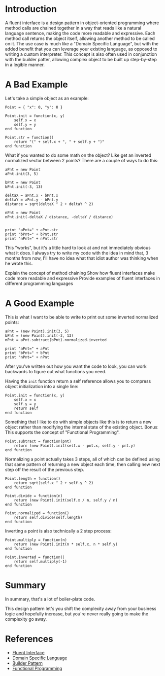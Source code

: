 # Introduction

A fluent interface is a design pattern in object-oriented programming where method calls are chained together in a way that reads like a natural language sentence, making the code more readable and expressive.  Each method call returns the object itself, allowing another method to be called on it.  The use case is much like a "Domain Specific Language", but with the added benefit that you can leverage your existing language, as opposed to writing a custom interpreter.  This concept is also often used in conjunction with the builder patter, allowing complex object to be built up step-by-step in a legible manner.

# A Bad Example

Let's take a simple object as an example:

```
Point = { "x": 0, "y": 0 }

Point.init = function(x, y)
	self.x = x
	self.y = y
end function

Point.str = function()
	return "(" + self.x + ", " + self.y + ")"
end function
```

What if you wanted to do some math on the object?  Like get an inverted normalized vector between 2 points?  There are a couple of ways to do this:

```
aPnt = new Point
aPnt.init(3, 5)

bPnt = new Point
bPnt.init(-3, 13)

deltaX = aPnt.x - bPnt.x
deltaY = aPnt.y - bPnt.y
distance = sqrt(deltaX ^ 2 + deltaY ^ 2)

nPnt = new Point
nPnt.init(-deltaX / distance, -deltaY / distance)


print "aPnt=" + aPnt.str
print "bPnt=" + bPnt.str
print "nPnt=" + nPnt.str
```

This "works", but it's a little hard to look at and not immediately obvious what it does.  I always try to write my code with the idea in mind that,
3 months from now, I'll have no idea what that idiot author was thinking when he wrote this.



Explain the concept of method chaining
Show how fluent interfaces make code more readable and expressive
Provide examples of fluent interfaces in different programming languages

# A Good Example

This is what I want to be able to write to print out some inverted normalized points:

```
aPnt = (new Point).init(3, 5)
bPnt = (new Point).init(-3, 13)
nPnt = aPnt.subtract(bPnt).normalized.inverted

print "aPnt=" + aPnt
print "bPnt=" + bPnt
print "nPnt=" + nPnt
```

After you've written out how you want the code to look, you can work backwards to figure out what functions you need.

Having the `init` function return a self reference allows you to compress object initialization into a single line:

```
Point.init = function(x, y)
	self.x = x
	self.y = y
	return self
end function
```

Something that I like to do with simple objects like this is to return a new object rather than modifying the internal state of the existing object.
Bonus: This supports the concept of "Functional Programming".

```
Point.subtract = function(pnt)
	return (new Point).init(self.x - pnt.x, self.y - pnt.y)
end function
```

Normalizing a point actually takes 3 steps, all of which can be defined using that same pattern of returning a new object each time,
then calling new next step off the result of the previous step.

```
Point.length = function()
	return sqrt(self.x ^ 2 + self.y ^ 2)
end function

Point.divide = function(n)
	return (new Point).init(self.x / n, self.y / n)
end function

Point.normalized = function()
	return self.divide(self.length)
end function
```

Inverting a point is also technically a 2 step process:

```
Point.multiply = function(n)
	return (new Point).init(n * self.x, n * self.y)
end function

Point.inverted = function()
	return self.multiply(-1)
end function
```

# Summary

In summary, that's a lot of boiler-plate code.

This design pattern let's you shift the complexity away from your business logic and hopefully increase,
but you're never really going to make the complexity go away.

# References

* [Fluent Interface](https://en.wikipedia.org/wiki/Fluent_interface)
* [Domain Specific Language](https://en.wikipedia.org/wiki/Domain-specific_language)
* [Builder Pattern](https://en.wikipedia.org/wiki/Builder_pattern)
* [Functional Programming](https://en.wikipedia.org/wiki/Functional_programming)
